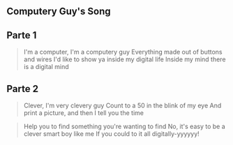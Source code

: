 
Computery Guy's Song
---
Parte 1
---

> I'm a computer, I'm a computery guy
Everything made out of buttons and wires
I'd like to show ya inside my digital life
Inside my mind there is a digital mind

Parte 2
---

> Clever, I'm very clevery guy
Count to a 50 in the blink of my eye
And print a picture, and then I tell you the time

> Help you to find something you're wanting to find
No, it's easy to be a clever smart boy like me
If you could to it all digitally-yyyyyy!
